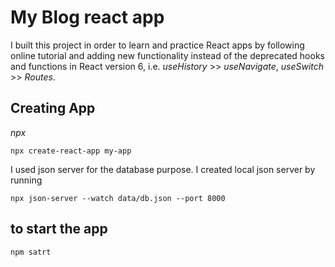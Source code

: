 # My Blog react app

I built this project in order to learn and practice React apps by following online tutorial and adding new functionality instead of the deprecated hooks and functions in React version 6, i.e. 
*useHistory* >> *useNavigate*,
*useSwitch* >> *Routes*.

## Creating App

*npx*

```
npx create-react-app my-app
```

I used json server for the database purpose.
I created local json server by running 
```
npx json-server --watch data/db.json --port 8000
```
## to start the app 
``` 
npm satrt
```